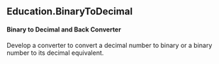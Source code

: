 ## Education.BinaryToDecimal
#### Binary to Decimal and Back Converter  
Develop a converter to convert a decimal number to binary or a binary number to its decimal equivalent. 

